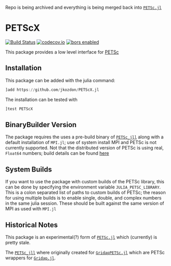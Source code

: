 Repo is being archived and everything is being merged back into [`PETSc.jl`](https://github.com/JuliaParallel/PETSc.jl)

# PETScX

[![Build Status](https://github.com/jkozdon/PETScX.jl/actions/workflows/ci.yml/badge.svg?branch=main)](https://github.com/jkozdon/PETScX.jl/actions/workflows/ci.yml?query=branch%3Amain)
[![codecov.io](http://codecov.io/github/jkozdon/PETScX.jl/coverage.svg?branch=main)](http://codecov.io/github/jkozdon/PETScX.jl?branch=main)
[![bors enabled](https://bors.tech/images/badge_small.svg)](https://app.bors.tech/repositories/34540)

This package provides a low level interface for
[PETSc](https://www.mcs.anl.gov/petsc/)


## Installation

This package can be added with the julia command:
```julia
]add https://github.com/jkozdon/PETScX.jl
```
The installation can be tested with
```julia
]test PETScX
```

## BinaryBuilder Version

The package requires the uses a pre-build binary of
[`PETSc_jll`](https://github.com/JuliaBinaryWrappers/PETSc_jll.jl) along with a
default installation of `MPI.jl`; use of system install MPI and PETSc is not
currently supported. Not that the distributed version of PETSc is using real,
`Float64` numbers; build details can be found
[here](https://github.com/JuliaPackaging/Yggdrasil/blob/master/P/PETSc/build_tarballs.jl)

## System Builds

If you want to use the package with custom builds of the PETSc library, this can
be done by specifying the environment variable `JULIA_PETSC_LIBRARY`. This is a
colon separated list of paths to custom builds of PETSc; the reason for using
multiple builds is to enable single, double, and complex numbers in the same
julia session. These should be built against the same version of MPI as used
with `MPI.jl`

## Historical Notes

This package is an experimental(?) form of
[`PETSc.jl`](https://github.com/JuliaParallel/PETSc.jl) which (currently) is
pretty stale.

The [`PETSc_jll`](https://github.com/JuliaBinaryWrappers/PETSc_jll.jl) where
originally created for [`GridapPETSc.jl`](https://github.com/gridap/GridapPETSc.jl)
which are PETSc wrappers for [`Gridap.jl`](https://github.com/gridap/Gridap.jl).
